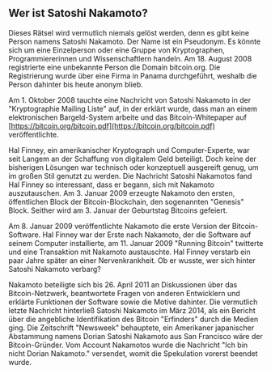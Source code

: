 ## Wer ist Satoshi Nakamoto?

Dieses Rätsel wird vermutlich niemals gelöst werden, denn es gibt keine Person namens Satoshi Nakamoto. Der Name ist ein Pseudonym. Es könnte sich um eine Einzelperson oder eine Gruppe von Kryptographen, Programmiererinnen und Wissenschaftlern handeln. Am 18. August 2008 registrierte eine unbekannte Person die Domain bitcoin.org. Die Registrierung wurde über eine Firma in Panama durchgeführt, weshalb die Person dahinter bis heute anonym blieb.

Am 1. Oktober 2008 tauchte eine Nachricht von Satoshi Nakamoto in der "Kryptographie Mailing Liste" auf, in der erklärt wurde, dass man an einem elektronischen Bargeld-System arbeite und das Bitcoin-Whitepaper auf [https://bitcoin.org/bitcoin.pdf](https://bitcoin.org/bitcoin.pdf) veröffentlichte.

Hal Finney, ein amerikanischer Kryptograph und Computer-Experte, war seit Langem an der Schaffung von digitalem Geld beteiligt. Doch keine der bisherigen Lösungen war technisch oder konzeptuell ausgereift genug, um im großen Stil genutzt zu werden. Die Nachricht Satoshi Nakamotos fand Hal Finney so interessant, dass er begann, sich mit Nakamoto auszutauschen. Am 3. Januar 2009 erzeugte Nakamoto den ersten, öffentlichen Block der Bitcoin-Blockchain, den sogenannten "Genesis" Block. Seither wird am 3. Januar der Geburtstag Bitcoins gefeiert.

Am 8. Januar 2009 veröffentlichte Nakamoto die erste Version der Bitcoin-Software. Hal Finney war der Erste nach Nakamoto, der die Software auf seinem Computer installierte, am 11. Januar 2009 "Running Bitcoin" twitterte und eine Transaktion mit Nakamoto austauschte. Hal Finney verstarb ein paar Jahre später an einer Nervenkrankheit. Ob er wusste, wer sich hinter Satoshi Nakamoto verbarg?

Nakamoto beteiligte sich bis 26. April 2011 an Diskussionen über das Bitcoin-Netzwerk, beantwortete Fragen von anderen Entwicklern und erklärte Funktionen der Software sowie die Motive dahinter. Die vermutlich letzte Nachricht hinterließ Satoshi Nakamoto im März 2014, als ein Bericht über die angebliche Identifikation des Bitcoin "Erfinders" durch die Medien ging. Die Zeitschrift "Newsweek" behauptete, ein Amerikaner japanischer Abstammung namens Dorian Satoshi Nakamoto aus San Francisco wäre der Bitcoin-Gründer. Vom Account Nakamotos wurde die Nachricht "Ich bin nicht Dorian Nakamoto." versendet, womit die Spekulation vorerst beendet wurde.

